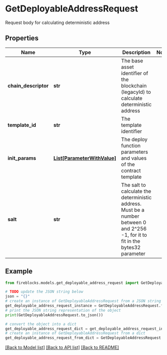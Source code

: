 # GetDeployableAddressRequest

Request body for calculating deterministic address

## Properties

Name | Type | Description | Notes
------------ | ------------- | ------------- | -------------
**chain_descriptor** | **str** | The base asset identifier of the blockchain (legacyId) to calculate deterministic address | 
**template_id** | **str** | The template identifier | 
**init_params** | [**List[ParameterWithValue]**](ParameterWithValue.md) | The deploy function parameters and values of the contract template | 
**salt** | **str** | The salt to calculate the deterministic address. Must be a number between 0 and 2^256 -1, for it to fit in the bytes32 parameter | 

## Example

```python
from fireblocks.models.get_deployable_address_request import GetDeployableAddressRequest

# TODO update the JSON string below
json = "{}"
# create an instance of GetDeployableAddressRequest from a JSON string
get_deployable_address_request_instance = GetDeployableAddressRequest.from_json(json)
# print the JSON string representation of the object
print(GetDeployableAddressRequest.to_json())

# convert the object into a dict
get_deployable_address_request_dict = get_deployable_address_request_instance.to_dict()
# create an instance of GetDeployableAddressRequest from a dict
get_deployable_address_request_from_dict = GetDeployableAddressRequest.from_dict(get_deployable_address_request_dict)
```
[[Back to Model list]](../README.md#documentation-for-models) [[Back to API list]](../README.md#documentation-for-api-endpoints) [[Back to README]](../README.md)


